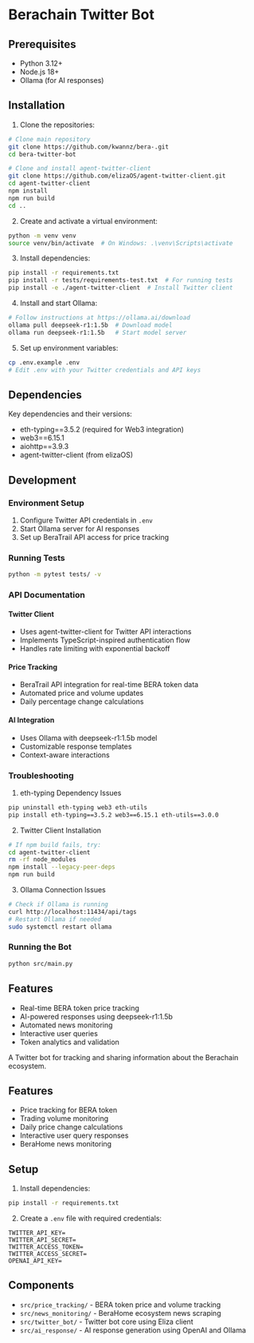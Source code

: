 # Berachain Twitter Bot

## Prerequisites

- Python 3.12+
- Node.js 18+
- Ollama (for AI responses)

## Installation

1. Clone the repositories:
```bash
# Clone main repository
git clone https://github.com/kwannz/bera-.git
cd bera-twitter-bot

# Clone and install agent-twitter-client
git clone https://github.com/elizaOS/agent-twitter-client.git
cd agent-twitter-client
npm install
npm run build
cd ..
```

2. Create and activate a virtual environment:
```bash
python -m venv venv
source venv/bin/activate  # On Windows: .\venv\Scripts\activate
```

3. Install dependencies:
```bash
pip install -r requirements.txt
pip install -r tests/requirements-test.txt  # For running tests
pip install -e ./agent-twitter-client  # Install Twitter client
```

4. Install and start Ollama:
```bash
# Follow instructions at https://ollama.ai/download
ollama pull deepseek-r1:1.5b  # Download model
ollama run deepseek-r1:1.5b   # Start model server
```

5. Set up environment variables:
```bash
cp .env.example .env
# Edit .env with your Twitter credentials and API keys
```

## Dependencies

Key dependencies and their versions:
- eth-typing==3.5.2 (required for Web3 integration)
- web3==6.15.1
- aiohttp==3.9.3
- agent-twitter-client (from elizaOS)

## Development

### Environment Setup
1. Configure Twitter API credentials in `.env`
2. Start Ollama server for AI responses
3. Set up BeraTrail API access for price tracking

### Running Tests
```bash
python -m pytest tests/ -v
```

### API Documentation

#### Twitter Client
- Uses agent-twitter-client for Twitter API interactions
- Implements TypeScript-inspired authentication flow
- Handles rate limiting with exponential backoff

#### Price Tracking
- BeraTrail API integration for real-time BERA token data
- Automated price and volume updates
- Daily percentage change calculations

#### AI Integration
- Uses Ollama with deepseek-r1:1.5b model
- Customizable response templates
- Context-aware interactions

### Troubleshooting

1. eth-typing Dependency Issues
```bash
pip uninstall eth-typing web3 eth-utils
pip install eth-typing==3.5.2 web3==6.15.1 eth-utils==3.0.0
```

2. Twitter Client Installation
```bash
# If npm build fails, try:
cd agent-twitter-client
rm -rf node_modules
npm install --legacy-peer-deps
npm run build
```

3. Ollama Connection Issues
```bash
# Check if Ollama is running
curl http://localhost:11434/api/tags
# Restart Ollama if needed
sudo systemctl restart ollama
```

### Running the Bot
```bash
python src/main.py
```

## Features

- Real-time BERA token price tracking
- AI-powered responses using deepseek-r1:1.5b
- Automated news monitoring
- Interactive user queries
- Token analytics and validation

A Twitter bot for tracking and sharing information about the Berachain ecosystem.

## Features
- Price tracking for BERA token
- Trading volume monitoring
- Daily price change calculations
- Interactive user query responses
- BeraHome news monitoring

## Setup
1. Install dependencies:
```bash
pip install -r requirements.txt
```

2. Create a `.env` file with required credentials:
```
TWITTER_API_KEY=
TWITTER_API_SECRET=
TWITTER_ACCESS_TOKEN=
TWITTER_ACCESS_SECRET=
OPENAI_API_KEY=
```

## Components
- `src/price_tracking/` - BERA token price and volume tracking
- `src/news_monitoring/` - BeraHome ecosystem news scraping
- `src/twitter_bot/` - Twitter bot core using Eliza client
- `src/ai_response/` - AI response generation using OpenAI and Ollama
